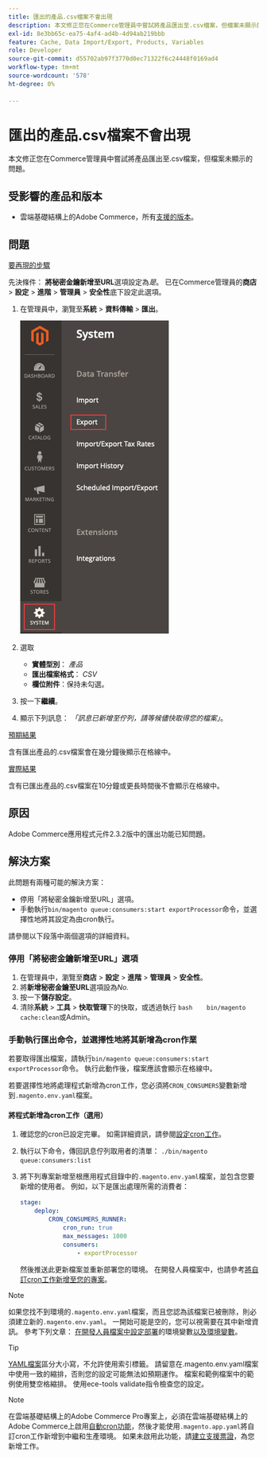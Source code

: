 ```yaml
---
title: 匯出的產品.csv檔案不會出現
description: 本文修正您在Commerce管理員中嘗試將產品匯出至.csv檔案，但檔案未顯示的問題。
exl-id: 8e3bb65c-ea75-4af4-ad4b-4d94ab219bbb
feature: Cache, Data Import/Export, Products, Variables
role: Developer
source-git-commit: d55702ab97f3770d0ec71322f6c24448f0169ad4
workflow-type: tm+mt
source-wordcount: '578'
ht-degree: 0%

---
```


# 匯出的產品.csv檔案不會出現

本文修正您在Commerce管理員中嘗試將產品匯出至.csv檔案，但檔案未顯示的問題。

## 受影響的產品和版本

* 雲端基礎結構上的Adobe Commerce，所有[支援的版本](https://magento.com/sites/default/files/magento-software-lifecycle-policy.pdf)。

## 問題

<u>要再現的步驟</u>

先決條件： **將秘密金鑰新增至URL**&#x200B;選項設定為&#x200B;*是*。 已在Commerce管理員的&#x200B;**商店** > **設定** > **進階** > **管理員** > **安全性**&#x200B;底下設定此選項。

1. 在管理員中，瀏覽至&#x200B;**系統** > **資料傳輸** > **匯出**。

   ![magento_export_products_2.3.4.png](assets/magento_export_products_2.3.4.png)

1. 選取
   * **實體型別**： *產品*
   * **匯出檔案格式**： *CSV*
   * **欄位附件**：保持未勾選。
1. 按一下&#x200B;**繼續**。
1. 顯示下列訊息： *「訊息已新增至佇列，請等候儘快取得您的檔案」*。

<u>預期結果</u>

含有匯出產品的.csv檔案會在幾分鐘後顯示在格線中。

<u>實際結果</u>

含有已匯出產品的.csv檔案在10分鐘或更長時間後不會顯示在格線中。

## 原因

Adobe Commerce應用程式元件2.3.2版中的匯出功能已知問題。

## 解決方案

此問題有兩種可能的解決方案：

* 停用「將秘密金鑰新增至URL」選項。
* 手動執行`bin/magento queue:consumers:start exportProcessor`命令，並選擇性地將其設定為由cron執行。

請參閱以下段落中兩個選項的詳細資料。

### 停用「將秘密金鑰新增至URL」選項

1. 在管理員中，瀏覽至&#x200B;**商店** > **設定** > **進階** > **管理員** > **安全性**。
1. 將&#x200B;**新增秘密金鑰至URL**&#x200B;選項設為&#x200B;*No.*
1. 按一下&#x200B;**儲存設定**。
1. 清除&#x200B;**系統** > **工具** > **快取管理**&#x200B;下的快取，或透過執行    ```bash    bin/magento cache:clean```或Admin。

### 手動執行匯出命令，並選擇性地將其新增為cron作業

若要取得匯出檔案，請執行`bin/magento queue:consumers:start exportProcessor`命令。 執行此動作後，檔案應該會顯示在格線中。


若要選擇性地將處理程式新增為cron工作，您必須將`CRON_CONSUMERS`變數新增到`.magento.env.yaml`檔案。

#### 將程式新增為cron工作（選用）

1. 確認您的cron已設定完畢。 如需詳細資訊，請參閱[設定cron工作](/docs/commerce-cloud-service/user-guide/configure/app/properties/crons-property.html)。
1. 執行以下命令，傳回訊息佇列取用者的清單：     `./bin/magento queue:consumers:list`
1. 將下列專案新增至根應用程式目錄中的`.magento.env.yaml`檔案，並包含您要新增的使用者。 例如，以下是匯出處理所需的消費者：

   ```yaml
   stage:
       deploy:
           CRON_CONSUMERS_RUNNER:
               cron_run: true
               max_messages: 1000
               consumers:
                   - exportProcessor
   ```

   然後推送此更新檔案並重新部署您的環境。 在開發人員檔案中，也請參考[將自訂cron工作新增至您的專案](/docs/commerce-cloud-service/user-guide/configure/app/properties/crons-property.html#add-custom-cron-jobs-to-your-project)。

>[!NOTE]
>
>如果您找不到環境的`.magento.env.yaml`檔案，而且您認為該檔案已被刪除，則必須建立新的`.magento.env.yaml`。 一開始可能是空的，您可以視需要在其中新增資訊。 參考下列文章： [在開發人員檔案中設定部署](/docs/commerce-cloud-service/user-guide/configure/env/configure-env-yaml.html)的環境變數[以及環境變數](/docs/commerce-cloud-service/user-guide/configure/env/stage/variables-intro.html)。

>[!TIP]
>
>[YAML檔案](https://experienceleague.adobe.com/docs/commerce-cloud-service/user-guide/configure/env/configure-env-yaml.html)區分大小寫，不允許使用索引標籤。 請留意在.magento.env.yaml檔案中使用一致的縮排，否則您的設定可能無法如預期運作。 檔案和範例檔案中的範例使用雙空格縮排。 使用ece-tools validate指令檢查您的設定。

>[!NOTE]
>
>在雲端基礎結構上的Adobe Commerce Pro專案上，必須在雲端基礎結構上的Adobe Commerce上啟用[自動cron功能](/docs/commerce-cloud-service/user-guide/configure/app/properties/crons-property.html?lang=en#crontab)，然後才能使用`.magento.app.yaml`將自訂cron工作新增到中繼和生產環境。 如果未啟用此功能，請[建立支援票證](/help/help-center-guide/help-center/magento-help-center-user-guide.md#submit-ticket)，為您新增工作。
